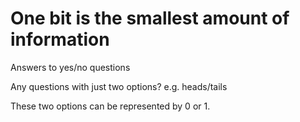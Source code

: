 # One bit is the smallest amount of information

Answers to yes/no questions

Any questions with just two options? e.g. heads/tails

These two options can be represented by 0 or 1.
